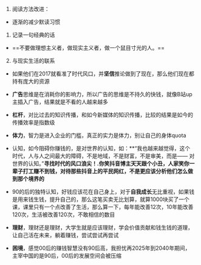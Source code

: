 1. 阅读方法改进：
- 逐渐的减少默读习惯

1. 记录一句经典的话
- ==不要做理想主义者，做现实主义者，做一个鼠目寸光的人。==

2. 与现实生活的联系

- 如果他们在2017就看准了时代风口，并**坚信**推论做到了现在，那么他们现在都持有庞大的资源

- **广告**思维是在消耗你的影响力，所以广告的思维是不持久的快钱，就像B站up主插入广告，结果就是不看的人越来越多
- **杠杆**，对比过去的知识传播，和如今新媒体的知识传播，比较的结果是如今的传播效率是指数级
- **体力**，智力是进入企业的门槛，真正的实力是体力，别让自己的身体quota
- 认知，如今阻碍你赚钱的，是对世界的认知，如：**“我也越来越觉得，这个时代，人与人之间最大的障碍，不是地域，不是财富，不是审美，而是—— 对世界的认知。”****寻找时代的风口浪尖！.你笑抖音博主天天跟个小丑，人家笑你一辈子打工赚不到钱，对待那些抖音上的平民网红，不是更应该分析他们怎么做到那个境界的****
- 90的后的独特认知，好钱应该花在自己身上，对于**自我成长**无比重视，如果钱是用来钱生钱，提升自己的，那么这笔买卖无比划算，就算1000块买了一个课，课里只有一个点改善了生活，那么算一下，每年能改善12次，10年能改善120次，生活被改善120次，不敢相信的数目
- **理财**，理财还是理财，大学生就是应该理财，学会价值贡献和钱生钱的道理，让自己活在未来，躺着赚钱，尝试尝试再尝试
- **困境**，感觉00后的赚钱智慧没有90后高，我担忧再2025年到2040年期间，主宰中国的是90后，00后的发展空间会被压缩